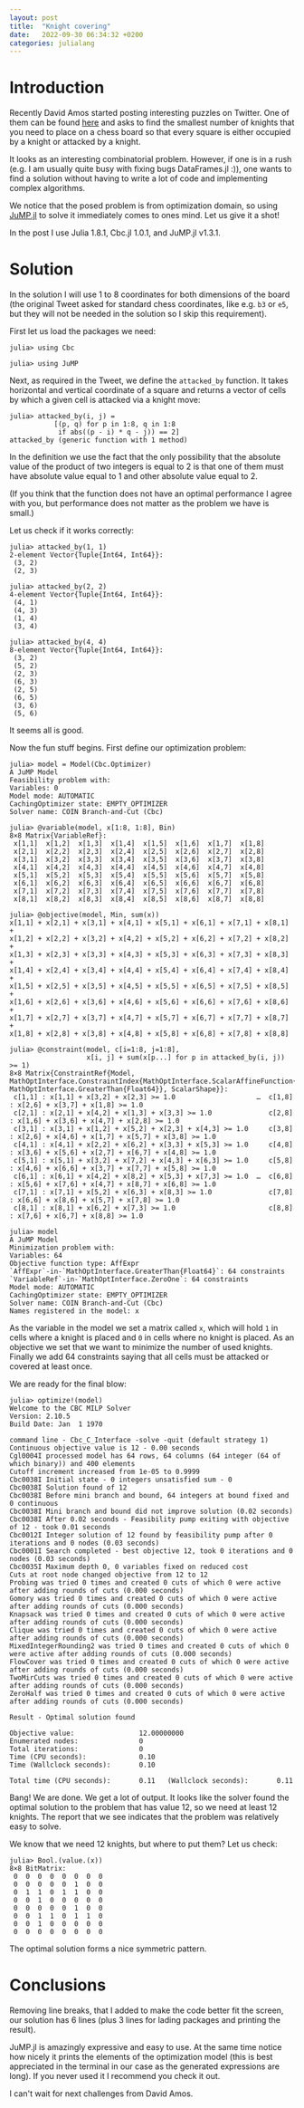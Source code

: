```yaml
---
layout: post
title:  "Knight covering"
date:   2022-09-30 06:34:32 +0200
categories: julialang
---
```


# Introduction

Recently David Amos started posting interesting puzzles on Twitter. One of them
can be found [here][tweet] and asks to find the smallest number of knights that
you need to place on a chess board so that every square is either occupied by a
knight or attacked by a knight.

It looks as an interesting combinatorial problem. However, if one is in a rush
(e.g. I am usually quite busy with fixing bugs DataFrames.jl :)),
one wants to find a solution without having to write a lot of code and
implementing complex algorithms.

We notice that the posed problem is from optimization domain, so using
[JuMP.jl][jump] to solve it immediately comes to ones mind.
Let us give it a shot!

In the post I use Julia 1.8.1, Cbc.jl 1.0.1, and JuMP.jl v1.3.1.

# Solution

In the solution I will use 1 to 8 coordinates for both dimensions of the board
(the original Tweet asked for standard chess coordinates, like e.g. `b3` or `e5`,
but they will not be needed in the solution so I skip this requirement).

First let us load the packages we need:
```
julia> using Cbc

julia> using JuMP
```

Next, as required in the Tweet, we define the `attacked_by` function. It takes
horizontal and vertical coordinate of a square and returns a vector of cells by
which a given cell is attacked via a knight move:

```
julia> attacked_by(i, j) =
           [(p, q) for p in 1:8, q in 1:8
            if abs((p - i) * q - j)) == 2]
attacked_by (generic function with 1 method)
```

In the definition we use the fact that the only possibility that the absolute
value of the product of two integers is equal to 2 is that one of them must have
absolute value equal to 1 and other absolute value equal to 2.

(If you think that the function does not have an optimal performance I agree
with you, but performance does not matter as the problem we have is small.)

Let us check if it works correctly:

```
julia> attacked_by(1, 1)
2-element Vector{Tuple{Int64, Int64}}:
 (3, 2)
 (2, 3)

julia> attacked_by(2, 2)
4-element Vector{Tuple{Int64, Int64}}:
 (4, 1)
 (4, 3)
 (1, 4)
 (3, 4)

julia> attacked_by(4, 4)
8-element Vector{Tuple{Int64, Int64}}:
 (3, 2)
 (5, 2)
 (2, 3)
 (6, 3)
 (2, 5)
 (6, 5)
 (3, 6)
 (5, 6)
```

It seems all is good.

Now the fun stuff begins. First define our optimization problem:

```
julia> model = Model(Cbc.Optimizer)
A JuMP Model
Feasibility problem with:
Variables: 0
Model mode: AUTOMATIC
CachingOptimizer state: EMPTY_OPTIMIZER
Solver name: COIN Branch-and-Cut (Cbc)

julia> @variable(model, x[1:8, 1:8], Bin)
8×8 Matrix{VariableRef}:
 x[1,1]  x[1,2]  x[1,3]  x[1,4]  x[1,5]  x[1,6]  x[1,7]  x[1,8]
 x[2,1]  x[2,2]  x[2,3]  x[2,4]  x[2,5]  x[2,6]  x[2,7]  x[2,8]
 x[3,1]  x[3,2]  x[3,3]  x[3,4]  x[3,5]  x[3,6]  x[3,7]  x[3,8]
 x[4,1]  x[4,2]  x[4,3]  x[4,4]  x[4,5]  x[4,6]  x[4,7]  x[4,8]
 x[5,1]  x[5,2]  x[5,3]  x[5,4]  x[5,5]  x[5,6]  x[5,7]  x[5,8]
 x[6,1]  x[6,2]  x[6,3]  x[6,4]  x[6,5]  x[6,6]  x[6,7]  x[6,8]
 x[7,1]  x[7,2]  x[7,3]  x[7,4]  x[7,5]  x[7,6]  x[7,7]  x[7,8]
 x[8,1]  x[8,2]  x[8,3]  x[8,4]  x[8,5]  x[8,6]  x[8,7]  x[8,8]

julia> @objective(model, Min, sum(x))
x[1,1] + x[2,1] + x[3,1] + x[4,1] + x[5,1] + x[6,1] + x[7,1] + x[8,1] +
x[1,2] + x[2,2] + x[3,2] + x[4,2] + x[5,2] + x[6,2] + x[7,2] + x[8,2] +
x[1,3] + x[2,3] + x[3,3] + x[4,3] + x[5,3] + x[6,3] + x[7,3] + x[8,3] +
x[1,4] + x[2,4] + x[3,4] + x[4,4] + x[5,4] + x[6,4] + x[7,4] + x[8,4] +
x[1,5] + x[2,5] + x[3,5] + x[4,5] + x[5,5] + x[6,5] + x[7,5] + x[8,5] +
x[1,6] + x[2,6] + x[3,6] + x[4,6] + x[5,6] + x[6,6] + x[7,6] + x[8,6] +
x[1,7] + x[2,7] + x[3,7] + x[4,7] + x[5,7] + x[6,7] + x[7,7] + x[8,7] +
x[1,8] + x[2,8] + x[3,8] + x[4,8] + x[5,8] + x[6,8] + x[7,8] + x[8,8]

julia> @constraint(model, c[i=1:8, j=1:8],
                   x[i, j] + sum(x[p...] for p in attacked_by(i, j)) >= 1)
8×8 Matrix{ConstraintRef{Model, MathOptInterface.ConstraintIndex{MathOptInterface.ScalarAffineFunction{Float64}, MathOptInterface.GreaterThan{Float64}}, ScalarShape}}:
 c[1,1] : x[1,1] + x[3,2] + x[2,3] >= 1.0                    …  c[1,8] : x[2,6] + x[3,7] + x[1,8] >= 1.0
 c[2,1] : x[2,1] + x[4,2] + x[1,3] + x[3,3] >= 1.0              c[2,8] : x[1,6] + x[3,6] + x[4,7] + x[2,8] >= 1.0
 c[3,1] : x[3,1] + x[1,2] + x[5,2] + x[2,3] + x[4,3] >= 1.0     c[3,8] : x[2,6] + x[4,6] + x[1,7] + x[5,7] + x[3,8] >= 1.0
 c[4,1] : x[4,1] + x[2,2] + x[6,2] + x[3,3] + x[5,3] >= 1.0     c[4,8] : x[3,6] + x[5,6] + x[2,7] + x[6,7] + x[4,8] >= 1.0
 c[5,1] : x[5,1] + x[3,2] + x[7,2] + x[4,3] + x[6,3] >= 1.0     c[5,8] : x[4,6] + x[6,6] + x[3,7] + x[7,7] + x[5,8] >= 1.0
 c[6,1] : x[6,1] + x[4,2] + x[8,2] + x[5,3] + x[7,3] >= 1.0  …  c[6,8] : x[5,6] + x[7,6] + x[4,7] + x[8,7] + x[6,8] >= 1.0
 c[7,1] : x[7,1] + x[5,2] + x[6,3] + x[8,3] >= 1.0              c[7,8] : x[6,6] + x[8,6] + x[5,7] + x[7,8] >= 1.0
 c[8,1] : x[8,1] + x[6,2] + x[7,3] >= 1.0                       c[8,8] : x[7,6] + x[6,7] + x[8,8] >= 1.0

julia> model
A JuMP Model
Minimization problem with:
Variables: 64
Objective function type: AffExpr
`AffExpr`-in-`MathOptInterface.GreaterThan{Float64}`: 64 constraints
`VariableRef`-in-`MathOptInterface.ZeroOne`: 64 constraints
Model mode: AUTOMATIC
CachingOptimizer state: EMPTY_OPTIMIZER
Solver name: COIN Branch-and-Cut (Cbc)
Names registered in the model: x
```

As the variable in the model we set a matrix called `x`, which will hold `1`
in cells where a knight is placed and `0` in cells where no knight is placed.
As an objective we set that we want to minimize the number of used knights.
Finally we add 64 constraints saying that all cells must be attacked or covered
at least once.

We are ready for the final blow:

```
julia> optimize!(model)
Welcome to the CBC MILP Solver
Version: 2.10.5
Build Date: Jan  1 1970

command line - Cbc_C_Interface -solve -quit (default strategy 1)
Continuous objective value is 12 - 0.00 seconds
Cgl0004I processed model has 64 rows, 64 columns (64 integer (64 of which binary)) and 400 elements
Cutoff increment increased from 1e-05 to 0.9999
Cbc0038I Initial state - 0 integers unsatisfied sum - 0
Cbc0038I Solution found of 12
Cbc0038I Before mini branch and bound, 64 integers at bound fixed and 0 continuous
Cbc0038I Mini branch and bound did not improve solution (0.02 seconds)
Cbc0038I After 0.02 seconds - Feasibility pump exiting with objective of 12 - took 0.01 seconds
Cbc0012I Integer solution of 12 found by feasibility pump after 0 iterations and 0 nodes (0.03 seconds)
Cbc0001I Search completed - best objective 12, took 0 iterations and 0 nodes (0.03 seconds)
Cbc0035I Maximum depth 0, 0 variables fixed on reduced cost
Cuts at root node changed objective from 12 to 12
Probing was tried 0 times and created 0 cuts of which 0 were active after adding rounds of cuts (0.000 seconds)
Gomory was tried 0 times and created 0 cuts of which 0 were active after adding rounds of cuts (0.000 seconds)
Knapsack was tried 0 times and created 0 cuts of which 0 were active after adding rounds of cuts (0.000 seconds)
Clique was tried 0 times and created 0 cuts of which 0 were active after adding rounds of cuts (0.000 seconds)
MixedIntegerRounding2 was tried 0 times and created 0 cuts of which 0 were active after adding rounds of cuts (0.000 seconds)
FlowCover was tried 0 times and created 0 cuts of which 0 were active after adding rounds of cuts (0.000 seconds)
TwoMirCuts was tried 0 times and created 0 cuts of which 0 were active after adding rounds of cuts (0.000 seconds)
ZeroHalf was tried 0 times and created 0 cuts of which 0 were active after adding rounds of cuts (0.000 seconds)

Result - Optimal solution found

Objective value:                12.00000000
Enumerated nodes:               0
Total iterations:               0
Time (CPU seconds):             0.10
Time (Wallclock seconds):       0.10

Total time (CPU seconds):       0.11   (Wallclock seconds):       0.11
```

Bang! We are done. We get a lot of output. It looks like the solver found
the optimal solution to the problem that has value 12, so we need at least 12
knights. The report that we see indicates that the problem was relatively easy
to solve.

We know that we need 12 knights, but where to put them? Let us check:

```
julia> Bool.(value.(x))
8×8 BitMatrix:
 0  0  0  0  0  0  0  0
 0  0  0  0  0  1  0  0
 0  1  1  0  1  1  0  0
 0  0  1  0  0  0  0  0
 0  0  0  0  0  1  0  0
 0  0  1  1  0  1  1  0
 0  0  1  0  0  0  0  0
 0  0  0  0  0  0  0  0
```

The optimal solution forms a nice symmetric pattern.

# Conclusions

Removing line breaks, that I added to make the code better fit the screen, our
solution has 6 lines (plus 3 lines for lading packages and printing the result).

JuMP.jl is amazingly expressive and easy to use. At the same time notice how
nicely it prints the elements of the optimization model (this is best
appreciated in the terminal in our case as the generated expressions are long).
If you never used it I recommend you check it out.

I can't wait for next challenges from David Amos.

[tweet]: https://twitter.com/somacdivad/status/1574761275325906950
[jump]: https://github.com/jump-dev/JuMP.jl
